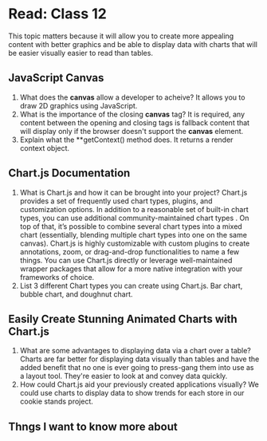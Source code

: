 # Read: Class 12

This topic matters because it will allow you to create more appealing content with better graphics and be able to display data with charts that will be easier visually easier to read than tables.

## JavaScript Canvas

1. What does the **canvas** allow a developer to acheive? It allows you to draw 2D graphics using JavaScript.
2. What is the importance of the closing **canvas** tag? It is required, any content between the opening and closing tags is fallback content that will display only if the browser doesn't support the **canvas** element.
3. Explain what the **getContext() method does. It returns a render context object.

## Chart.js Documentation

1. What is Chart.js and how it can be brought into your project? Chart.js provides a set of frequently used chart types, plugins, and customization options. In addition to a reasonable set of built-in chart types, you can use additional community-maintained chart types . On top of that, it’s possible to combine several chart types into a mixed chart (essentially, blending multiple chart types into one on the same canvas). Chart.js is highly customizable with custom plugins to create annotations, zoom, or drag-and-drop functionalities to name a few things. You can use Chart.js directly or leverage well-maintained wrapper packages that allow for a more native integration with your frameworks of choice.
2. List 3 different Chart types you can create using Chart.js. Bar chart, bubble chart, and doughnut chart.

## Easily Create Stunning Animated Charts with Chart.js

1. What are some advantages to displaying data via a chart over a table? Charts are far better for displaying data visually than tables and have the added benefit that no one is ever going to press-gang them into use as a layout tool. They're easier to look at and convey data quickly.
2. How could Chart.js aid your previously created applications visually? We could use charts to display data to show trends for each store in our cookie stands project.

## Thngs I want to know more about
